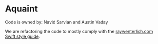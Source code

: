 # Aquaint
Code is owned by: Navid Sarvian and Austin Vaday

We are refactoring the code to mostly comply with the [raywenterlich.com Swift style guide](https://github.com/raywenderlich/swift-style-guide).
